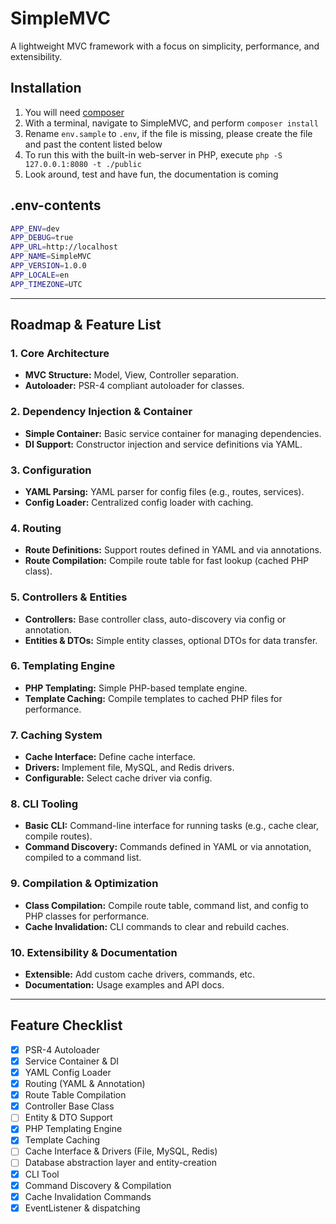 # SimpleMVC

A lightweight MVC framework with a focus on simplicity, performance, and extensibility.

## Installation

1. You will need [composer](https://getcomposer.org/)
2. With a terminal, navigate to SimpleMVC, and perform `composer install`
3. Rename `env.sample` to `.env`, if the file is missing, please create the file and past the content listed below
3. To run this with the built-in web-server in PHP, execute `php -S 127.0.0.1:8080 -t ./public`
4. Look around, test and have fun, the documentation is coming

## .env-contents
```bash
APP_ENV=dev
APP_DEBUG=true
APP_URL=http://localhost
APP_NAME=SimpleMVC
APP_VERSION=1.0.0
APP_LOCALE=en
APP_TIMEZONE=UTC
```

---

## Roadmap & Feature List

### 1. Core Architecture
- **MVC Structure:** Model, View, Controller separation.
- **Autoloader:** PSR-4 compliant autoloader for classes.

### 2. Dependency Injection & Container
- **Simple Container:** Basic service container for managing dependencies.
- **DI Support:** Constructor injection and service definitions via YAML.

### 3. Configuration
- **YAML Parsing:** YAML parser for config files (e.g., routes, services).
- **Config Loader:** Centralized config loader with caching.

### 4. Routing
- **Route Definitions:** Support routes defined in YAML and via annotations.
- **Route Compilation:** Compile route table for fast lookup (cached PHP class).

### 5. Controllers & Entities
- **Controllers:** Base controller class, auto-discovery via config or annotation.
- **Entities & DTOs:** Simple entity classes, optional DTOs for data transfer.

### 6. Templating Engine
- **PHP Templating:** Simple PHP-based template engine.
- **Template Caching:** Compile templates to cached PHP files for performance.

### 7. Caching System
- **Cache Interface:** Define cache interface.
- **Drivers:** Implement file, MySQL, and Redis drivers.
- **Configurable:** Select cache driver via config.

### 8. CLI Tooling
- **Basic CLI:** Command-line interface for running tasks (e.g., cache clear, compile routes).
- **Command Discovery:** Commands defined in YAML or via annotation, compiled to a command list.

### 9. Compilation & Optimization
- **Class Compilation:** Compile route table, command list, and config to PHP classes for performance.
- **Cache Invalidation:** CLI commands to clear and rebuild caches.

### 10. Extensibility & Documentation
- **Extensible:** Add custom cache drivers, commands, etc.
- **Documentation:** Usage examples and API docs.

---

## Feature Checklist

- [X] PSR-4 Autoloader
- [X] Service Container & DI
- [X] YAML Config Loader
- [X] Routing (YAML & Annotation)
- [X] Route Table Compilation
- [X] Controller Base Class
- [ ] Entity & DTO Support
- [X] PHP Templating Engine
- [X] Template Caching
- [ ] Cache Interface & Drivers (File, MySQL, Redis)
- [ ] Database abstraction layer and entity-creation
- [X] CLI Tool
- [X] Command Discovery & Compilation
- [X] Cache Invalidation Commands
- [X] EventListener & dispatching